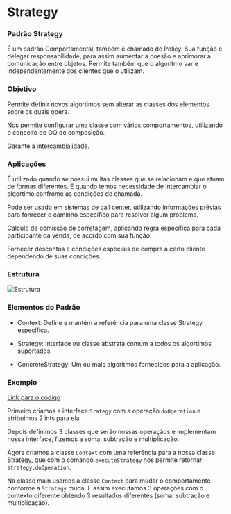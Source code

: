 # Strategy

### Padrão Strategy

É um padrão Comportamental, também é chamado de Policy. Sua função é delegar responsabilidade, para assim aumentar a coesão e aprimorar a comunicação entre objetos. Permite também que o algoritmo varie independentemente dos clientes que o utilizam.

### Objetivo

Permite definir novos algortimos sem alterar as classes dos elementos sobre os quais opera.  

Nos permite configurar uma classe com vários comportamentos, utilizando o conceito de OO de composição.  

Garante a intercambialidade.  


### Aplicações

É utilizado quando se possui muitas classes que se relacionam e que atuam de formas diferentes. E quando temos necessidade de intercambiar o algortimo confrome as condições de chamada.

Pode ser usado em sistemas de call center, utilizando informações prévias para fonrecer o caminho específico para resolver algum problema.

Calculo de ocmissão de corretagem, aplicando regra específica para cada participante da venda, de acordo com sua função.

Fornecer descontos e condições especiais de compra a certo cliente dependendo de suas condições.



### Estrutura
![Estrutura](https://robsoncastilho.files.wordpress.com/2011/04/strategy.gif?w=736)

### Elementos do Padrão

- Context: Define e mantém a referência para uma classe Strategy específica.

- Strategy: Interface ou classe abstrata comum a todos os algortimos suportados. 

- ConcreteStrategy: Um ou mais algoritmos fornecidos para a aplicação.   

### Exemplo
[Link para o código](https://github.com/Guilherme-Camillo/Padroes-de-Projeto/tree/master/Strategy/Exemplo)

Primeiro criamos a interface `Srategy` com a operação `doOperation` e atribuimos 2 ints para ela.

Depois definimos 3 classes que serão nossas operaçãos e implementam nossa interface, fizemos a soma, subtração e multiplicação.

Agora criamos a classe `Context` com uma referência para a nossa classe Strategy, que com o comando `executeStrategy` nos permite retornar `strategy.doOperation`. 

Na classe main usamos a classe `Context` para mudar o comportamente conforme a `Strategy` muda. E assim executamos 3 operações com o contexto diferente obtendo 3 resultados diferentes (soma, subtração e multiplicação).





